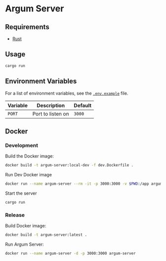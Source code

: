 # Argum Server

## Requirements

- [Rust](https://www.rust-lang.org/tools/install)

## Usage

```bash
cargo run
```

## Environment Variables

For a list of environment variables, see the [`.env.example`](.env.example) file.

| Variable | Description       | Default |
| -------- | ----------------- | ------- |
| `PORT`   | Port to listen on | `3000`  |

## Docker

### Development

Build the Docker image:
```bash
docker build -t argum-server:local-dev -f dev.Dockerfile .
```

Run Dev Docker image
```bash
docker run --name argum-server --rm -it -p 3000:3000 -v $PWD:/app argum-server:local-dev
```

Start the server
```bash
cargo run
```

### Release

Build Docker image:
```bash
docker build -t argum-server:latest .
```

Run Argum Server:
```bash
docker run --name argum-server -d -p 3000:3000 argum-server
```
